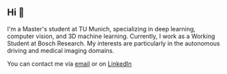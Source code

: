 ## Hi 🙂

I'm a Master's student at TU Munich, specializing in deep learning, computer vision, and 3D machine learning. Currently, I work as a Working Student at Bosch Research. My interests are particularly in the autonomous driving and medical imaging domains.

You can contact me via [email](begum.altunbas@tum.de) or on [LinkedIn](https://www.linkedin.com/in/begumaltunbas/)
